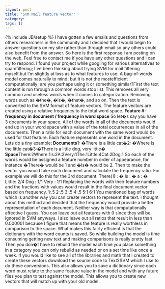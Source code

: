 ```yaml
---
layout: post
title: "SVM Mail feature vector"
category:
tags: []
---
```

{% include JB/setup %}
I have gotten a few emails and questions from others researchers in the community and I decided that I would begin to answer questions on my site rather than through email so any others could also benefit from the answer. So here is the first response I am posting on the web. Feel free to contact me if you have any other questions and I can try to respond.    I found your project while googling for various alternatives to spamfiltering; I've been thinking about trying SVM for mail filtering myself,but I'm slightly at loss as to what features to use.    A bag-of-words model comes naturally to mind, but it is not the mostefficient computationally; are you perhaps using it or something similar?First the text content is run through a common words stop list. This removes all very common and useless words when it comes to categorization. Removing words such as �the�, �is�, �that�, and so on. Then the text is converted to the SVM format of feature vectors. The feature vectors are created using a relative frequency to the total word space.     <b>Feature # : frequency in document / frequency in word space</b>    So let�s say you have 3 documents in your space. All of the words in all of the documents would end up in your word space with a value of the total occurrences in all of the documents. Then a ratio for each document with the same word would be used for that feature. Each feature represents one word in the document. Lets do a tiny example:    <b>Documents</b>1: �There is a little cat�2: �Where is the little cat�3:�There is a little dog, very little�    <b>Space</b>There:2Where:1Is:2A:2Very:1The:1Little:4Cat:2Dog:1    So each of the words would be assigned a feature number in order of appearance, for instance �There� would be 1 and �Is� would be 2. Then to make the vector you would take each document and calculate the frequency ratio. For example we will do this for the 3rd document.    There(1) : �       Is : �       a : �       Little: 2/4         Dog : 1/1         Very : 1/1     Replacing the words with their feature numbers and the fractions with values would result in the final document vector based on frequency.    1:.5                2:.5               3:.5               4:.5                  5:1                  6:1     You mentioned bag of words which is another way you can create vectors to represent the text. I thought about this method and decided that the frequency would provide a better representation of each document. Neither way is that computationally affective I guess. You can leave out all features with 0 since they will be ignored in SVM anyways. I also leave out all ratios that result in less than 0.000001 because I figure that means the feature is really worthless in comparison to the space. What makes this fairly efficient is that the dictionary with the word counts is saved. So while building the model is time consuming getting new text and making comparisons is really pretty fast. Then you don�t have to rebuild the model each time you place something in a category you can only rebuild as needed or on a set time like once a week.    If you would like to see all of the libraries and math that I created to create these vectors download the source code to Text2SVM which I use to do these conversions. This also allows you to save a dictionary since each word must relate to the same feature value in the model and with any future files you plan to test against the model. This allows you to create new vectors that will match up with your old model.